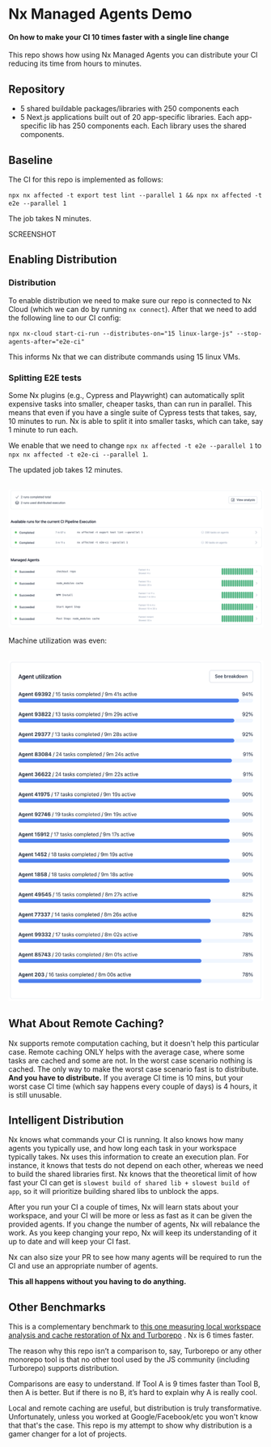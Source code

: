 # Nx Managed Agents Demo

#### On how to make your CI 10 times faster with a single line change

This repo shows how using Nx Managed Agents you can distribute your CI reducing its time from hours to minutes.

## Repository

* 5 shared buildable packages/libraries with 250 components each
* 5 Next.js applications built out of 20 app-specific libraries. Each app-specific lib has 250 components each. Each library uses the shared components.

## Baseline

The CI for this repo is implemented as follows:

```
npx nx affected -t export test lint --parallel 1 && npx nx affected -t e2e --parallel 1 
```

The job takes N minutes.

SCREENSHOT

## Enabling Distribution

### Distribution

To enable distribution we need to make sure our repo is connected to Nx Cloud (which we can do by running `nx connect`). After that we need to add the following line to our CI config:

```
npx nx-cloud start-ci-run --distributes-on="15 linux-large-js" --stop-agents-after="e2e-ci"
```

This informs Nx that we can distribute commands using 15 linux VMs.

### Splitting E2E tests

Some Nx plugins (e.g., Cypress and Playwright) can automatically split expensive tasks into smaller, cheaper tasks, than can run in parallel. This means that even if you have a single suite of Cypress tests that takes, say, 10 minutes to run. Nx is able to split it into smaller tasks, which can take, say 1 minute to run each.

We enable that we need to change `npx nx affected -t e2e --parallel 1` to `npx nx affected -t e2e-ci --parallel 1`.

The updated job takes 12 minutes.

<br>
<img src="readme-resources/cipe.png" alt='diagram showing cipe' width="600">
<br>

Machine utilization was even:

<br>
<img src="readme-resources/utilization.png" alt='diagram showing cipe' width="600">
<br>

## What About Remote Caching?

Nx supports remote computation caching, but it doesn't help this particular case. Remote caching ONLY helps with the average case, where some tasks are cached and some are not. In the worst case scenario nothing is cached. The only way to make the worst case scenario fast is to distribute. **And you have to distribute.** If you average CI time is 10 mins, but your worst case CI time (which say happens every couple of days) is 4 hours, it is still unusable.

## Intelligent Distribution

Nx knows what commands your CI is running. It also knows how many agents you typically use, and how long each task in
your workspace typically takes. Nx uses this information to create an execution plan. For instance, it knows that tests
do not depend on each other, whereas we need to build the shared libraries first. Nx knows that the theoretical limit of
how fast your CI can get is `slowest build of shared lib + slowest build of app`, so it will prioritize building shared
libs to unblock the apps.

After you run your CI a couple of times, Nx will learn stats about your workspace, and your CI will be more or less as
fast as it can be given the provided agents. If you change the number of agents, Nx will rebalance the work. As you keep
changing your repo, Nx will keep its understanding of it up to date and will keep your CI fast.

Nx can also size your PR to see how many agents will be required to run the CI and use an appropriate number of agents.

**This all happens without you having to do anything.**

## Other Benchmarks

This is a complementary benchmark to [this one measuring local workspace analysis and cache restoration of Nx and Turborepo](https://github.com/vsavkin/large-monorepo/)
. Nx is 6 times faster.

The reason why this repo isn’t a comparison to, say, Turborepo or any other monorepo tool is that no other tool used by the JS community (including Turborepo) supports distribution.

Comparisons are easy to understand. If Tool A is 9 times faster than Tool B, then A is better. But if there is no B, it’s hard to explain why A is really cool.

Local and remote caching are useful, but distribution is truly transformative. Unfortunately, unless you worked at Google/Facebook/etc you won't know that that's the case. This repo is my attempt to show why distribution is a gamer changer for a lot of projects.





